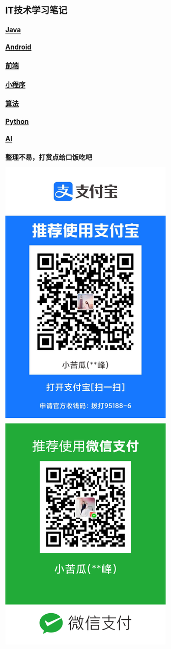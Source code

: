 # IT技术学习笔记
## [Java](https://github.com/chaofengliu/FuckingTheCode/tree/main/Java)

## [Android](https://github.com/chaofengliu/FuckingTheCode/tree/main/Android)

## [前端](https://github.com/chaofengliu/FuckingTheCode/tree/main/%E5%89%8D%E7%AB%AF)

## [小程序](https://github.com/chaofengliu/FuckingTheCode/tree/main/%E5%B0%8F%E7%A8%8B%E5%BA%8F)

## [算法](https://github.com/chaofengliu/FuckingTheCode/tree/main/%E7%AE%97%E6%B3%95)

## [Python](https://github.com/chaofengliu/FuckingTheCode/tree/main/Python)

## [AI](https://github.com/chaofengliu/FuckingTheCode/tree/main/AI)



## 整理不易，打赏点给口饭吃吧

![支付宝](https://github.com/chaofengliu/FuckingTheCode/blob/main/alipay.jpg)

![微信](https://github.com/chaofengliu/FuckingTheCode/blob/main/wechat.png)